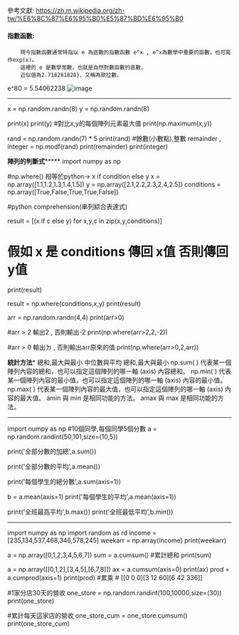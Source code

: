 參考文獻: https://zh.m.wikipedia.org/zh-tw/%E6%8C%87%E6%95%B0%E5%87%BD%E6%95%B0     
#### 指數函數:             
        現今指數函數通常特指以 e 為底數的指數函數 e^x , e^x為數學中重要的函數，也可寫作exp(x)。
        這裡的 e 是數學常數，也就是自然對數函數的底數，
        近似值為2.718281828}，又稱為歐拉數。

e^80 = 5.54062238
![image](https://user-images.githubusercontent.com/112489587/201462098-effe6ee2-088c-4c16-8c75-29b7b3d720a6.png)



*************************
x = np.random.randn(8)
y = np.random.randn(8)

print(x)
print(y)
#對比x,y的每個陣列元素最大值
print(np.maximum(x,y))

rand = np.random.randn(7) * 5
print(rand)
#餘數(小數點),整數
remainder , integer = np.modf(rand)
print(remainder)
print(integer)

****************陣列的判斷式*********************
import numpy as np

#np.where() 相等於python-> x if condition else y
x = np.array([1.1,1.2,1.3,1.4,1.5])
y = np.array([2.1,2.2,2.3,2.4,2.5])
conditions = np.array([True,False,True,True,False])

#python comprehension(串列綜合表達式)

result = [(x if c else y) for x,y,c in zip(x,y,conditions)]
#  假如 x 是 conditions 傳回 x值  否則傳回 y值
print(result)

result = np.where(conditions,x,y)
print(result)

arr = np.random.randn(4,4)
print(arr>0)

#arr > 2 輸出2 , 否則輸出-2
print(np.where(arr>2,2,-2))

#arr > 0 輸出ㄉ , 否則輸出arr原來的值
print(np.where(arr>0,2,arr))



************統計方法*************
        總和,最大與最小
        中位數與平均
        總和,最大與最小
  np.sum( ) 代表某一個陣列內容的總和，也可以指定這個陣列的哪一軸 (axis) 內容總和。
  np.min( ) 代表某一個陣列內容的最小值，也可以指定這個陣列的哪一軸 (axis) 內容的最小值。
  np.max( ) 代表某一個陣列內容的最大值，也可以指定這個陣列的哪一軸 (axis) 內容的最大值。
  amin 與 min 是相同功能的方法。
  amax 與 max 是相同功能的方法。
  


*****************************************  
import numpy as np
#10個同學,每個同學5個分數
a = np.random.randint(50,101,size=(10,5))

print('全部分數的加總',a.sum())

print('全部分數的平均',a.mean())

print('每個學生的總分數',a.sum(axis=1))

b = a.mean(axis=1)
print('每個學生的平均',a.mean(axis=1))

print('全班最高平均',b.max())
print('全班最低平均',b.min())

******************************************
import numpy as np
import random as rd
income = [235,134,537,468,346,578,245]
weekarr = np.array(income)
print(weekarr)

a = np.array([0,1,2,3,4,5,6,7])
sum = a.cumsum()  #累計總和
print(sum)

a = np.array([[0,1,2],[3,4,5],[6,7,8]])
ax = a.cumsum(axis=0)
print(ax)
prod = a.cumprod(axis=1)
print(prod) #累乘    # [[0 0 0][3 12 60][6 42 336]]

#1家分店30天的營收
one_store = np.random.randint(100,10000,size=(30))
print(one_store)

#累計每天這家店的營收
one_store_cum = one_store.cumsum()
print(one_store_cum)
